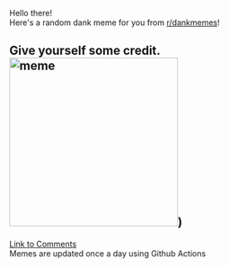 Hello there! <br>Here's a random dank meme for you from [r/dankmemes](https://reddit.com/r/dankmemes)!<br>
## Give yourself some credit.<br><img src="https://i.redd.it/ryh06fou31l51.jpg" alt="meme" width="300"/>)<br>
[Link to Comments](https://reddit.com/r/dankmemes/comments/im63ki/give_yourself_some_credit/)<br>
Memes are updated once a day using Github Actions